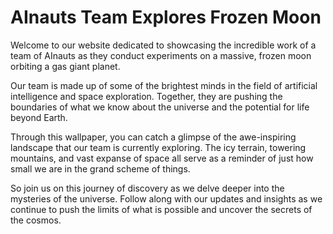 <!--
Write me markdown content of website with wallpaper:

"A team of AInauts conducting experiments on a massive, frozen moon orbiting a gas giant planet."

The header of the page should not be copy of the text but rather a real content of the website which is using this wallpaper.
-->

<!--font:Poppins-->

# AInauts Team Explores Frozen Moon

Welcome to our website dedicated to showcasing the incredible work of a team of AInauts as they conduct experiments on a massive, frozen moon orbiting a gas giant planet. 

Our team is made up of some of the brightest minds in the field of artificial intelligence and space exploration. Together, they are pushing the boundaries of what we know about the universe and the potential for life beyond Earth.

Through this wallpaper, you can catch a glimpse of the awe-inspiring landscape that our team is currently exploring. The icy terrain, towering mountains, and vast expanse of space all serve as a reminder of just how small we are in the grand scheme of things.

So join us on this journey of discovery as we delve deeper into the mysteries of the universe. Follow along with our updates and insights as we continue to push the limits of what is possible and uncover the secrets of the cosmos.
